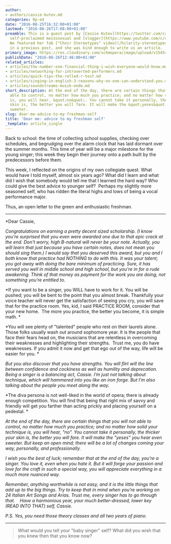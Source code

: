 ```yaml
---
author:
- authors/cassie-kutev.md
categories: Op-ed
date: "2016-08-25T16:32:00+01:00"
lastmod: "2016-08-26T17:08:00+01:00"
preamble: This is a guest post by [Cassie Kutev](https://twitter.com/cassie_kutev),
  self-proclaimed mezzosexual and [vlogger](https://www.youtube.com/c/cassiekutev).
  We featured her fab ["Choir Stereotypes" video](/hilarity-stereotypes-from-choir/)
  in a previous post, and she was kind enough to write us an article.
primary_image: https://res.cloudinary.com/schmopera/image/upload/v1545409169/media/webhook-uploads/1472140545579/2016-08-26---Letter.jpg.jpg
publishDate: "2016-08-26T12:46:00+01:00"
related_articles:
- articles/the-number-one-financial-thing-i-wish-everyone-would-know.md
- articles/networking-for-introverted-performers.md
- articles/quick-tips-the-rolled-r-test.md
- articles/singing-in-english-3-reasons-why-no-one-can-understand-you.md
- articles/soundstreams-musik-ende.md
short_description: At the end of the day, there are certain things that you will not
  able to control, no matter how much you practice; and no matter how solid your technique
  is, you will hear, &quot;no&quot;. You cannot take it personally, the thicker your
  skin is, the better you will fare. It will make the &quot;yeses&quot; you hear even
  sweeter.
slug: dear-me-advice-to-my-freshman-self
title: 'Dear me: advice to my freshman self'
_template: article_single
---
```


Back to school: the time of collecting school supplies, checking over schedules, and begrudging over the alarm clock that has laid dormant over the summer months. This time of year will be a major milestone for the young singer; this week they begin their journey onto a path built by the predecessors before them. 

This week, I reflected on the origins of my own collegiate quest. What would have I told myself, almost six years ago? What did I learn and what did I wish that somebody would tell me that I learned the hard way? Who could give the best advice to younger self?  Perhaps my slightly more seasoned self, who has ridden the literal highs and lows of being a vocal performance major. 

Thus, an open letter to the green and enthusiastic freshman.

***

*Dear Cassie,

*Congratulations on earning a pretty decent sized scholarship. (I know you’re surprised that you even were awarded one due to that epic crack at the end. Don't worry, high B-natural will never be your note. Actually, you will learn that just because you have certain notes, does not mean you should sing them.) I would say that you deserved this award, but you and I both know that practice had NOTHING to do with this. It was your talent; you got away with doing the bare minimum of practicing. Sure, it has served you well in middle school and high school, but you're in for a rude awakening. Think of that money as payment for the work you are doing, not something you’re entitled to.*

*If you want to be a singer, you WILL have to work for it. You will be pushed; you will be bent to the point that you almost break. Thankfully your voice teacher will never get the satisfaction of seeing you cry, you will save that for the practice room. Yes, kid, I said PRACTICE ROOM, consider that your new home.  The more you practice, the better you become, it is simple math. *

*You will see plenty of "talented" people who rest on their laurels alone. Those folks usually wash out around sophomore year. It is the people that face their fears head on, the musicians that are relentless in overcoming their weaknesses and highlighting their strengths.  Trust me, you do have weaknesses. If you admit it now and get that ego out of the way, life will be easier for you. *

*But you also discover that you have strengths. You will flirt will the line between confidence and cockiness as well as humility and deprecation. Being a singer is a balancing act, Cassie. I’m just not talking about technique, which will hammered into you like an iron forge. But I’m also talking about the people you meet along the way.*

*The diva persona is not well-liked in the world of opera; there is already enough competition. You will find that being that right mix of savvy and friendly will get you farther than acting prickly and placing yourself on a pedestal. *

*At the end of the day, there are certain things that you will not able to control, no matter how much you practice; and no matter how solid your technique is, you will hear, "no". You cannot take it personally, the thicker your skin is, the better you will fare. It will make the "yeses" you hear even sweeter. But keep an open mind; there will be a lot of changes coming your way, personally, and professionally.*

*I wish you the best of luck; remember that at the end of the day, you’re a singer. You love it, even when you hate it. But it will forge your passion and love for the craft in such a special way, you will appreciate everything in a much more nuanced way.*

*Remember, anything worthwhile is not easy, and it is the little things that add up to the big things. Try to keep that in mind when you're working on 24 Italian Art Songs and Arias. Trust me, every singer has to go through that.* 
 
*Have a harmonious year, your much better-dressed, lower key (READ INTO THAT) self, Cassie.*

*P.S. Yes, you need those theory classes and all two years of piano.*

***

>What would you tell your "baby singer" self? What did you wish that you knew then that you know now?

